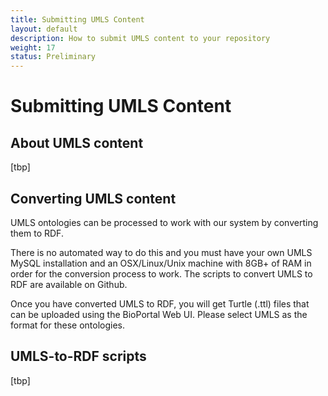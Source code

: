 ```yaml
---
title: Submitting UMLS Content
layout: default
description: How to submit UMLS content to your repository
weight: 17
status: Preliminary
---
```


# Submitting UMLS Content

## About UMLS content

[tbp]

## Converting UMLS content
UMLS ontologies can be processed to work with our system by converting them to RDF. 

There is no automated way to do this and you must have your own UMLS MySQL installation and an OSX/Linux/Unix machine with 8GB+ of RAM in order for the conversion process to work. The scripts to convert UMLS to RDF are available on Github.

Once you have converted UMLS to RDF, you will get Turtle (.ttl) files that can be uploaded using the BioPortal Web UI. Please select UMLS as the format for these ontologies.

## UMLS-to-RDF scripts

[tbp]